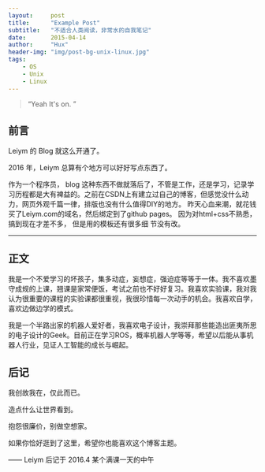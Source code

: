 ```yaml
---
layout:     post
title:      "Example Post"
subtitle:   "不适合人类阅读，非常水的自我笔记"
date:       2015-04-14
author:     "Hux"
header-img: "img/post-bg-unix-linux.jpg"
tags:
    - OS
    - Unix
    - Linux
---
```


<!--
---
layout:     post
title:      "Welcome to Leiym Blog"
subtitle:   " \"Hello World, Hello Blog\""
date:       2016-04-12 12:00:00
author:     "Leiym"
tags:
    - 生活
---
-->


> “Yeah It's on. ”


## 前言

Leiym 的 Blog 就这么开通了。

2016 年，Leiym 总算有个地方可以好好写点东西了。

作为一个程序员， blog 这种东西不做就落后了，不管是工作，还是学习，记录学习历程都是大有裨益的。之前在CSDN上有建立过自己的博客，但感觉没什么动力，网页外观千篇一律，排版也没有什么值得DIY的地方。
昨天心血来潮，就花钱买了Leiym.com的域名，然后绑定到了github pages。 因为对html+css不熟悉， 搞到现在才差不多， 但是用的模板还有很多细 节没有改。 

---

## 正文

我是一个不爱学习的坏孩子，集多动症，妄想症，强迫症等等于一体。我不喜欢墨守成规的上课，翘课是家常便饭，考试之前也不好好复习。我喜欢实验课，我对我认为很重要的课程的实验课都很重视，我很珍惜每一次动手的机会。我喜欢自学，喜欢边做边学的模式。

我是一个半路出家的机器人爱好者，我喜欢电子设计，我崇拜那些能造出匪夷所思的电子设计的Geek。目前正在学习ROS，概率机器人学等等，希望以后能从事机器人行业，见证人工智能的成长与崛起。

## 后记

我创故我在，仅此而已。

造点什么让世界看到。

抱怨很廉价，别做空想家。

如果你恰好逛到了这里，希望你也能喜欢这个博客主题。

—— Leiym 后记于 2016.4 某个满课一天的中午
